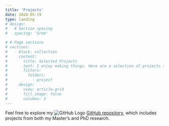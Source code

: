 ```yaml
---
title: 'Projects'
date: 2024-05-19
type: landing
# design:
#   # Section spacing
#   spacing: '5rem'

# # Page sections
# sections:
#   - block: collection
#     content:
#       title: Selected Projects
#       text: I enjoy making things. Here are a selection of projects that I have worked on over the years.
#       filters:
#         folders:
#           - project
#     design:
#       view: article-grid
#       fill_image: false
#       columns: 3
---
```


Feel free to explore my ![GitHub Logo](https://github.githubassets.com/images/modules/logos_page/GitHub-Mark.png) [GitHub repository](https://github.com/pavlo-melnyk), which includes projects from both my Master’s and PhD research.